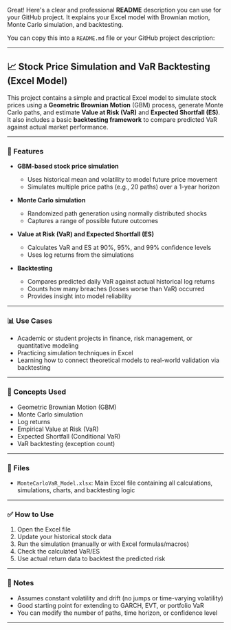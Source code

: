Great! Here's a clear and professional **README** description you can use for your GitHub project. It explains your Excel model with Brownian motion, Monte Carlo simulation, and backtesting.

You can copy this into a `README.md` file or your GitHub project description:

---

## 📈 Stock Price Simulation and VaR Backtesting (Excel Model)

This project contains a simple and practical Excel model to simulate stock prices using a **Geometric Brownian Motion** (GBM) process, generate Monte Carlo paths, and estimate **Value at Risk (VaR)** and **Expected Shortfall (ES)**. It also includes a basic **backtesting framework** to compare predicted VaR against actual market performance.

---

### 🔧 Features

* **GBM-based stock price simulation**

  * Uses historical mean and volatility to model future price movement
  * Simulates multiple price paths (e.g., 20 paths) over a 1-year horizon

* **Monte Carlo simulation**

  * Randomized path generation using normally distributed shocks
  * Captures a range of possible future outcomes

* **Value at Risk (VaR) and Expected Shortfall (ES)**

  * Calculates VaR and ES at 90%, 95%, and 99% confidence levels
  * Uses log returns from the simulations

* **Backtesting**

  * Compares predicted daily VaR against actual historical log returns
  * Counts how many breaches (losses worse than VaR) occurred
  * Provides insight into model reliability

---

### 📊 Use Cases

* Academic or student projects in finance, risk management, or quantitative modeling
* Practicing simulation techniques in Excel
* Learning how to connect theoretical models to real-world validation via backtesting

---

### 🧠 Concepts Used

* Geometric Brownian Motion (GBM)
* Monte Carlo simulation
* Log returns
* Empirical Value at Risk (VaR)
* Expected Shortfall (Conditional VaR)
* VaR backtesting (exception count)

---

### 📂 Files

* `MonteCarloVaR_Model.xlsx`:
  Main Excel file containing all calculations, simulations, charts, and backtesting logic

---

### ✅ How to Use

1. Open the Excel file
2. Update your historical stock data
3. Run the simulation (manually or with Excel formulas/macros)
4. Check the calculated VaR/ES
5. Use actual return data to backtest the predicted risk

---

### 📌 Notes

* Assumes constant volatility and drift (no jumps or time-varying volatility)
* Good starting point for extending to GARCH, EVT, or portfolio VaR
* You can modify the number of paths, time horizon, or confidence level

---

